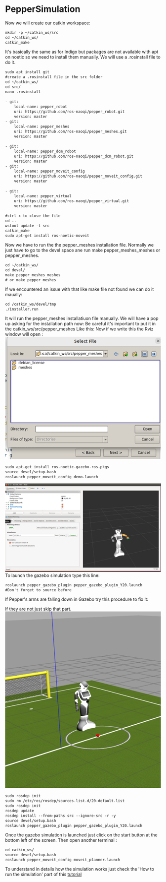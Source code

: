 # PepperSimulation



Now we will create our catkin workspace:

```
mkdir -p ~/catkin_ws/src
cd ~/catkin_ws/
catkin_make
```
It's basically the same as for Indigo but packages are not available with apt on noetic so we need to install them manually.
We will use a .rosinstall file to do it.
```
sudo apt install git
#create a .rosinstall file in the src folder
cd ~/catkin_ws/
cd src/
nano .rosinstall

- git:
    local-name: pepper_robot
    uri: https://github.com/ros-naoqi/pepper_robot.git
    version: master
- git:
    local-name: pepper_meshes
    uri: https://github.com/ros-naoqi/pepper_meshes.git
    version: master

- git:
    local-name: pepper_dcm_robot
    uri: https://github.com/ros-naoqi/pepper_dcm_robot.git
    version: master
- git:
    local-name: pepper_moveit_config
    uri: https://github.com/ros-naoqi/pepper_moveit_config.git
    version: master
    
- git:
    local-name: pepper_virtual
    uri: https://github.com/ros-naoqi/pepper_virtual.git
    version: master

#ctrl x to close the file
cd ..
wstool update -t src
catkin_make
sudo apt-get install ros-noetic-moveit
```
Now we have to run the the pepper_meshes installation file. 
Normally we just have to go to the devel space ane run make pepper_meshes_meshes or pepper_meshes.
```
cd ~/catkin_ws/
cd devel/
make pepper_meshes_meshes
# or make pepper_meshes
```
If we encountered an issue with that like make file not found we can do it maually:
```
cd /catkin_ws/devel/tmp
./installer.run 
```
It will run the pepper_meshes installatiuon file manually.
We will have a pop up asking for the installation path now:
Be careful it's important to put it in the catkin_ws/src/pepper_meshes
Like this:
Now if we write this the Rviz window will open :
![Terminal image](https://github.com/ValentinPFR/Intership_Defence_Report/blob/master/images/Screenshot_from_2024-07-12_16-25-43.png)

```
sudo apt-get install ros-noetic-gazebo-ros-pkgs
source devel/setup.bash 
roslaunch pepper_moveit_config demo.launch
```
![Terminal image](https://github.com/ValentinPFR/Intership_Defence_Report/blob/master/images/Screenshot_from_2024-07-12_06_38_15.png)
To launch the gazebo simulation type this line:
```
roslaunch pepper_gazebo_plugin pepper_gazebo_plugin_Y20.launch
#Don't forget to source before
```
If Pepper's arms are falling down in Gazebo try this procedure to fix it:

If they are not just skip that part.
![Terminal image](https://github.com/ValentinPFR/Intership_Defence_Report/blob/master/images/test.png)

```
sudo rosdep init
sudo rm /etc/ros/rosdep/sources.list.d/20-default.list
sudo rosdep init
rosdep update
rosdep install --from-paths src --ignore-src -r -y
source devel/setup.bash 
roslaunch pepper_gazebo_plugin pepper_gazebo_plugin_Y20.launch
 ```
Once the gazebo simulation is launched just click on the start button at the bottom left of the screen.
Then open another terminal :

```
cd catkin_ws/
source devel/setup.bash
roslaunch pepper_moveit_config moveit_planner.launch
```
To understand in details how the simulation works just check the 'How to run the simulation' part of this [tutorial](https://gitlab-fi.ostfalia.de/hcr-lab/simulation/peppersimulation/-/tree/master/How%20to%20use%20the%20bridge#how-to-run-the-simulation)

